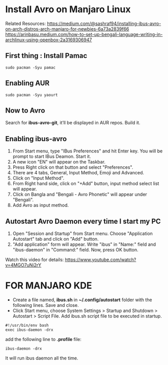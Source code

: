 # Install Avro on Manjaro Linux

Related Resources:
https://medium.com/@sashraf94/installing-ibus-avro-on-arch-distros-arch-manjaro-for-newbies-6a73a2839f66
https://arinbasu.medium.com/how-to-set-up-bengali-language-writing-in-archlinux-using-openbox-2a3169306947


## First thing : Install Pamac
```
sudo pacman -Syu pamac
```

## Enabling AUR

```
sudo pacman -Syu yaourt
```

## Now to Avro

Search for **ibus-avro-git**, it’ll be displayed in AUR repos. Build it.

## Enabling ibus-avro

1. From Start menu, type "IBus Preferences" and hit Enter key. You will be prompt to start IBus Deamon. Start it.
2. A new icon "EN" will appear on the Taskbar.
3. Press Right click on that button and select "Preferences".
4. There are 4 tabs, General, Input Method, Emoji and Advanced.
5. Click on "Input Method".
6. From Right hand side, click on "+Add" button, input method select list will appear.
7. Click on Bangla and "Bengali - Avro Phonetic" will appear under "Bengali".
8. Add Avro as input method.

## Autostart Avro Daemon every time I start my PC

1. Open "Session and Startup" from Start menu. Choose "Application Autostart" tab and click on "Add" button.
2. "Add application" form will appear. Write "ibus" in "Name:" field and "ibus-daemon" in "Command:" field. Now, press OK button.

Watch this video for details: https://www.youtube.com/watch?v=4MGO7uNi2rY

# FOR MANJARO KDE


- Create a file named, **ibus.sh** in **~/.config/autostart** folder with the following lines. Save and close.
- Click Start menu, choose System Settings > Startup and Shutdown > Autostart > Script File. Add ibus.sh script file to be executed in startup.

```
#!/usr/bin/env bash
exec ibus-daemon -drx
```

add the following line to **.profile** file:
```
ibus-daemon -drx
```

It will run ibus daemon all the time.
